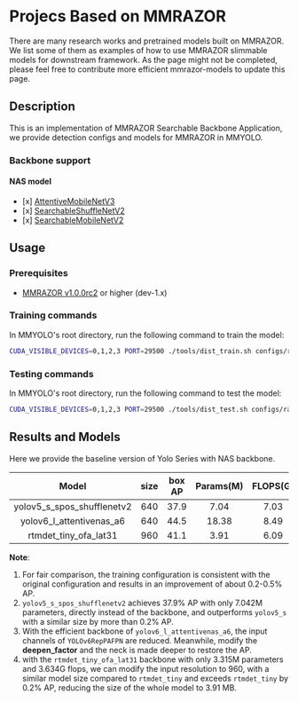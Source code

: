 # Projecs Based on MMRAZOR

There are many research works and pretrained models built on MMRAZOR. We list some of them as examples of how to use MMRAZOR slimmable models for downstream framework. As the page might not be completed, please feel free to contribute more efficient mmrazor-models to update this page.

## Description

This is an implementation of MMRAZOR Searchable Backbone Application, we provide detection configs and models for MMRAZOR in MMYOLO.

### Backbone support

#### NAS model

- \[x\] [AttentiveMobileNetV3](https://github.com/open-mmlab/mmrazor/blob/dev-1.x/configs/_base_/nas_backbones/attentive_mobilenetv3_supernet.py)
- \[x\] [SearchableShuffleNetV2](https://github.com/open-mmlab/mmrazor/blob/dev-1.x/configs/_base_/nas_backbones/spos_shufflenet_supernet.py)
- \[x\] [SearchableMobileNetV2](https://github.com/open-mmlab/mmrazor/blob/dev-1.x/configs/_base_/nas_backbones/spos_mobilenet_supernet.py)

## Usage

### Prerequisites

- [MMRAZOR v1.0.0rc2](https://github.com/open-mmlab/mmrazor/tree/v1.0.0rc2) or higher (dev-1.x)

### Training commands

In MMYOLO's root directory, run the following command to train the model:

```bash
CUDA_VISIBLE_DEVICES=0,1,2,3 PORT=29500 ./tools/dist_train.sh configs/razor_subnets/yolov5_s_spos_shufflenetv2_syncbn_8xb16-300e_coco.py
```

### Testing commands

In MMYOLO's root directory, run the following command to test the model:

```bash
CUDA_VISIBLE_DEVICES=0,1,2,3 PORT=29500 ./tools/dist_test.sh configs/razor_subnets/yolov5_s_spos_shufflenetv2_syncbn_8xb16-300e_coco.py ${CHECKPOINT_PATH}
```

## Results and Models

Here we provide the baseline version of Yolo Series with NAS backbone.

|           Model            | size | box AP | Params(M) | FLOPS(G) |                                                                   Config                                                                   |                                                                           Download                                                                            |
| :------------------------: | :--: | :----: | :-------: | :------: | :----------------------------------------------------------------------------------------------------------------------------------------: | :-----------------------------------------------------------------------------------------------------------------------------------------------------------: |
| yolov5_s_spos_shufflenetv2 | 640  |  37.9  |   7.04    |   7.03   |     [config](https://github.com/open-mmlab/mmyolo/tree/dev/configs/razor_subnets/yolov5_s_spos_shufflenetv2_syncbn_8xb16-300e_coco.py)     |         [model](https://download.openmmlab.com/mmrazor/v1/spos/yolov5/yolov5_s_spos_shufflenetv2_syncbn_8xb16-300e_coco_20230109_155302-777fd6f1.pth)         |
|  yolov6_l_attentivenas_a6  | 640  |  44.5  |   18.38   |   8.49   | [config](https://github.com/open-mmlab/mmyolo/tree/dev/configs/razor_subnets/yolov6_l_attentivenas_a6_d12_syncbn_fast_16xb16-300e_coco.py) | [model](https://download.openmmlab.com/mmrazor/v1/attentivenas/yolov6/yolov6_l_attentivenas_a6_d12_syncbn_fast_16xb16-300e_coco_20230108_174944-4970f0b7.pth) |
|   rtmdet_tiny_ofa_lat31    | 960  |  41.1  |   3.91    |   6.09   |       [config](https://github.com/open-mmlab/mmyolo/tree/dev/configs/razor_subnets/rtmdet_tiny_ofa_lat31_syncbn_16xb16-300e_coco.py)       |           [model](https://download.openmmlab.com/mmrazor/v1/ofa/rtmdet/rtmdet_tiny_ofa_lat31_syncbn_16xb16-300e_coco_20230108_222141-24ff87dex.pth)           |

**Note**:

1. For fair comparison, the training configuration is consistent with the original configuration and results in an improvement of about 0.2-0.5% AP.
2. `yolov5_s_spos_shufflenetv2` achieves 37.9% AP with only 7.042M parameters, directly instead of the backbone, and outperforms `yolov5_s` with a similar size by more than 0.2% AP.
3. With the efficient backbone of `yolov6_l_attentivenas_a6`, the input channels of `YOLOv6RepPAFPN` are reduced. Meanwhile, modify the **deepen_factor** and the neck is made deeper to restore the AP.
4. with the `rtmdet_tiny_ofa_lat31` backbone with only 3.315M parameters and 3.634G flops, we can modify the input resolution to 960, with a similar model size compared to `rtmdet_tiny` and exceeds `rtmdet_tiny` by 0.2% AP, reducing the size of the whole model to 3.91 MB.
